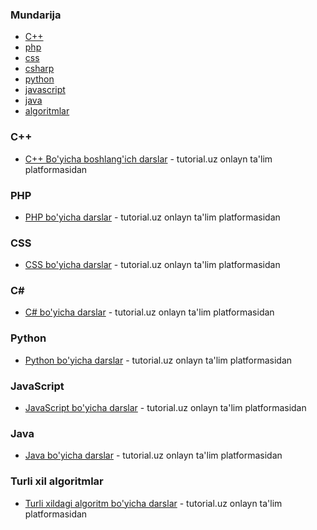 ### Mundarija

* [C++](#cpp)
* [php](#php)
* [css](#css)
* [csharp](#csharp)
* [python](#python)
* [javascript](#javascript)
* [java](#java)
* [algoritmlar](#algorithmlar)


<h3 id="cpp">C++</h3>

* [C++ Bo'yicha boshlang'ich darslar](https://www.tutorials.uz/tutorial/c++) - tutorial.uz onlayn ta'lim platformasidan

<h3 id="php">PHP</h3>

* [PHP bo'yicha darslar](https://www.tutorials.uz/tutorial/php) - tutorial.uz onlayn ta'lim platformasidan

<h3 id="css">CSS</h3>

* [CSS bo'yicha darslar](https://www.tutorials.uz/tutorial/css) - tutorial.uz onlayn ta'lim platformasidan

<h3 id="csharp">C#</h3>

* [C# bo'yicha darslar](https://www.tutorials.uz/tutorial/charp) - tutorial.uz onlayn ta'lim platformasidan

<h3 id="python">Python</h3>

* [Python bo'yicha darslar](https://www.tutorials.uz/tutorial/python) - tutorial.uz onlayn ta'lim platformasidan

<h3 id="javascript">JavaScript</h3>

* [JavaScript bo'yicha darslar](https://www.tutorials.uz/tutorial/javascript) - tutorial.uz onlayn ta'lim platformasidan

<h3 id="java">Java</h3>

* [Java bo'yicha darslar](https://www.tutorials.uz/tutorial/java) - tutorial.uz onlayn ta'lim platformasidan

<h3 id="algoritmlar">Turli xil algoritmlar</h3>

* [Turli xildagi algoritm bo'yicha darslar](https://www.tutorials.uz/tutorial/algoritm) - tutorial.uz onlayn ta'lim platformasidan